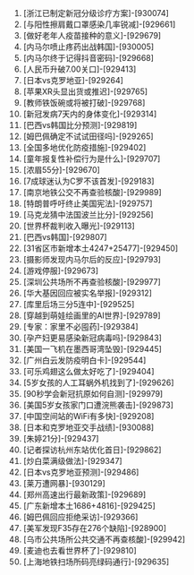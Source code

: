 
1. [浙江已制定新冠分级诊疗方案]-[930074]
1. [与阳性擦肩戴口罩感染几率锐减]-[929661]
1. [做好老年人疫苗接种的意义]-[929679]
1. [内马尔喷止疼药出战韩国]-[930005]
1. [内马尔终于记得抖音密码]-[929668]
1. [人民币升破7.00关口]-[929413]
1. [日本vs克罗地亚]-[929264]
1. [苹果XR头显出货或推迟]-[929765]
1. [教师铁饭碗或将被打破]-[929768]
1. [新冠发病7天内的身体变化]-[929314]
1. [巴西vs韩国比分预测]-[929819]
1. [姆巴佩确定不试试田径吗]-[929265]
1. [全国多地优化防疫措施]-[929402]
1. [童年报复性补偿行为是什么]-[929707]
1. [浓眉55分]-[929670]
1. [7成球迷认为C罗不该首发]-[929183]
1. [南京地铁公交不再查验核酸]-[929989]
1. [特朗普呼吁终止美国宪法]-[929757]
1. [马克龙猜中法国波兰比分]-[929256]
1. [世界杯裁判收入曝光]-[929113]
1. [巴西vs韩国]-[929807]
1. [31省区市新增本土4247+25477]-[929450]
1. [摄影师发现内马尔后的反应]-[929793]
1. [游戏停服]-[929673]
1. [深圳公共场所不再查验核酸]-[929977]
1. [华大基因回应被实名举报]-[929312]
1. [库里后场三分5连中]-[929525]
1. [穿越到萌娃绘画里的AI世界]-[929789]
1. [专家：家里不必囤药]-[929384]
1. [孕产妇更易感染新冠病毒吗]-[929843]
1. [美国一飞机在墨西哥湾坠毁]-[929445]
1. [广州白云发防疫明白卡]-[929544]
1. [可乐鸡翅这么做太好吃了]-[929404]
1. [5岁女孩的人工耳蜗外机找到了]-[929626]
1. [90秒学会新冠抗原如何自测]-[929979]
1. [美国5岁女孩家门口遭浣熊袭击]-[929873]
1. [中国空间站的WiFi有多快]-[929208]
1. [日本和克罗地亚交手战绩]-[930088]
1. [朱婷21分]-[929437]
1. [记者探访杭州东站优化首日]-[929862]
1. [炒白菜满级做法]-[929347]
1. [日本vs克罗地亚预测]-[929486]
1. [莱万遭网暴]-[930129]
1. [郑州高速出行最新政策]-[929689]
1. [广东新增本土1686+4816]-[929425]
1. [姆巴佩回应拒绝采访]-[929366]
1. [美军发现F35存在276个缺陷]-[928900]
1. [乌市公共场所公共交通不再查核酸]-[929942]
1. [麦迪也去看世界杯了]-[929810]
1. [上海地铁扫场所码亮绿码通行]-[929635]